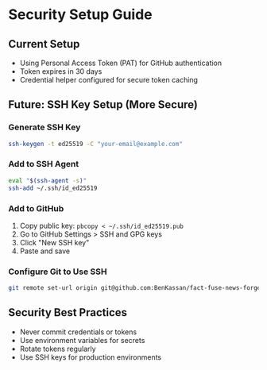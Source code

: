 # Security Setup Guide

## Current Setup

- Using Personal Access Token (PAT) for GitHub authentication
- Token expires in 30 days
- Credential helper configured for secure token caching

## Future: SSH Key Setup (More Secure)

### Generate SSH Key

```bash
ssh-keygen -t ed25519 -C "your-email@example.com"
```

### Add to SSH Agent

```bash
eval "$(ssh-agent -s)"
ssh-add ~/.ssh/id_ed25519
```

### Add to GitHub

1. Copy public key: `pbcopy < ~/.ssh/id_ed25519.pub`
2. Go to GitHub Settings > SSH and GPG keys
3. Click "New SSH key"
4. Paste and save

### Configure Git to Use SSH

```bash
git remote set-url origin git@github.com:BenKassan/fact-fuse-news-forge.git
```

## Security Best Practices

- Never commit credentials or tokens
- Use environment variables for secrets
- Rotate tokens regularly
- Use SSH keys for production environments
